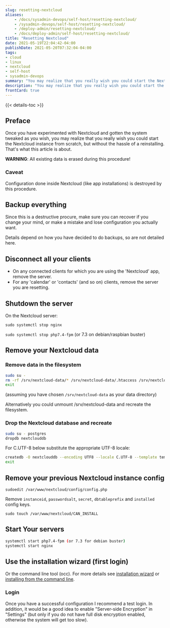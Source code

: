 ```yaml
---
slug: resetting-nextcloud
aliases:
    - /docs/sysadmin-devops/self-host/resetting-nextcloud/
    - /sysadmin-devops/self-host/resetting-nextcloud/
    - /deploy-admin/resetting-nextcloud/
    - /docs/deploy-admin/self-host/resetting-nextcloud/
title: "Resetting Nextcloud"
date: 2021-05-19T22:04:42-04:00
publishDate: 2021-05-20T07:32:04-04:00
tags:
- cloud
- linux
- nextcloud
- self-host
- sysadmin-devops
summary: "You may realize that you really wish you could start the Nextcloud instance from scratch without the hassle of a reinstalling."
description: "You may realize that you really wish you could start the Nextcloud instance from scratch without the hassle of a reinstalling."
frontCard: true
---
```


{{< details-toc >}}

## Preface

Once you have experimented with Nextcloud and gotten the system tweaked as you wish, you may realize that you really wish you could start the Nextcloud instance from scratch, but without the hassle of a reinstalling.  That's what this article is about.

**WARNING**: All existing data is erased during this procedure!

### Caveat

Configuration done inside Nextcloud (like app installations) is destroyed by this procedure.

## Backup everything

Since this is a destructive procure, make sure you can recover if you change your mind, or make a mistake and lose configuration you actually want.

Details depend on how you have decided to do backups, so are not detailed here.

## Disconnect all your clients

* On any connected clients for which you are using the 'Nextcloud' app, remove the server.
* For any 'calendar' or 'contacts' (and so on) clients, remove the server you are resetting.

## Shutdown the server

On the Nextcloud server:

``sudo systemctl stop nginx``

``sudo systemctl stop php7.4-fpm`` (or 7.3 on debian/raspbian buster)

## Remove your Nextcloud data

### Remove data in the filesystem

```bash
sudo su -
rm -rf /srv/nextcloud-data/* /srv/nextcloud-data/.htaccess /srv/nextcloud-data/ .ocdata
exit
```

(assuming you have chosen ``/srv/nextcloud-data`` as your data directory)

Alternatively you could unmount /srv/nextcloud-data and recreate the filesystem.

### Drop the Nextcloud database and recreate

```bash
sudo su - postgres
dropdb nextclouddb
```

For C.UTF-8 below substitute the appropriate UTF-8 locale:

```bash
createdb -O nextclouddb --encoding UTF8 --locale C.UTF-8 --template template1 nextclouddb
exit
```

## Remove your previous Nextcloud instance config

``sudoedit /var/www/nextcloud/config/config.php``

Remove ``instanceid``, ``passwordsalt``, ``secret``, ``dbtableprefix`` and ``installed`` config keys.

``sudo touch /var/www/nextcloud/CAN_INSTALL``

## Start Your servers

```bash
systemctl start php7.4-fpm (or 7.3 for debian buster)
systemctl start nginx
```

## Use the installation wizard (first login)

Or the command line tool (occ).  For more details see [installation wizard](https://docs.nextcloud.com/server/latest/admin_manual/installation/installation_wizard.html) or [installing from the command line](https://docs.nextcloud.com/server/latest/admin_manual/installation/command_line_installation.html).

### Login

Once you have a successful configuration I recommend a test login. In addition, it would be a good idea to enable "Server-side Encryption" in "Settings" (but only if you do not have full disk encryption enabled, otherwise the system will get too slow).
